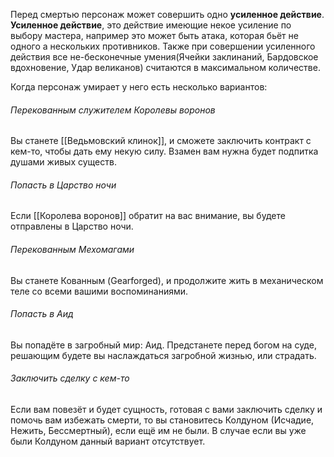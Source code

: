 Перед смертью персонаж может совершить одно **усиленное действие**. **Усиленное действие**, это действие имеющие некое усиление по выбору мастера, например это может быть атака, которая бьёт не одного а нескольких противников. Также при совершении усиленного действия все не-бесконечные умения(Ячейки заклинаний, Бардовское вдохновение, Удар великанов) считаются в максимальном количестве.

Когда персонаж умирает у него есть несколько вариантов: 

###### Перекованным служителем Королевы воронов
Вы станете [[Ведьмовский клинок]], и сможете заключить контракт с кем-то, чтобы дать ему некую силу. Взамен вам нужна будет подпитка душами живых существ.

###### Попасть в Царство ночи
Если [[Королева воронов]] обратит на вас внимание, вы будете отправлены в Царство ночи.

###### Перекованным Мехомагами
Вы станете Кованным (Gearforged), и продолжите жить в механическом теле со всеми вашими воспоминаниями.

###### Попасть в Аид
Вы попадёте в загробный мир: Аид. Предстанете перед богом на суде, решающим будете вы наслаждаться загробной жизнью, или страдать.

###### Заключить сделку с кем-то
Если вам повезёт и будет сущность, готовая с вами заключить сделку и помочь вам избежать смерти, то вы становитесь Колдуном (Исчадие, Нежить, Бессмертный), если ещё им не были. В случае если вы уже были Колдуном данный вариант отсутствует.